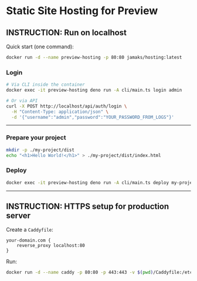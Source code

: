 # Static Site Hosting for Preview

## INSTRUCTION: Run on localhost

Quick start (one command):

```bash
docker run -d --name preview-hosting -p 80:80 jamaks/hosting:latest
```

### Login

```bash
# Via CLI inside the container
docker exec -it preview-hosting deno run -A cli/main.ts login admin

# Or via API
curl -X POST http://localhost/api/auth/login \
  -H "Content-Type: application/json" \
  -d '{"username":"admin","password":"YOUR_PASSWORD_FROM_LOGS"}'
```

---

### Prepare your project

```bash
mkdir -p ./my-project/dist
echo "<h1>Hello World!</h1>" > ./my-project/dist/index.html
```

### Deploy

```bash
docker exec -it preview-hosting deno run -A cli/main.ts deploy my-project ./my-project/dist
```

---

## INSTRUCTION: HTTPS setup for production server

Create a `Caddyfile`:

```text
your-domain.com {
    reverse_proxy localhost:80
}
```

Run:

```bash
docker run -d --name caddy -p 80:80 -p 443:443 -v $(pwd)/Caddyfile:/etc/caddy/Caddyfile caddy
```
